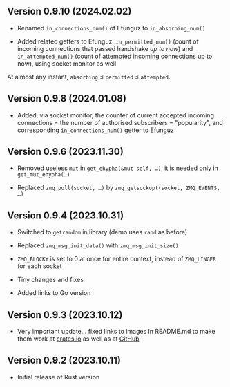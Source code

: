 Version 0.9.10 (2024.02.02)
--------------------------

* Renamed `in_connections_num()` of Efunguz to `in_absorbing_num()`

* Added related getters to Efunguz: `in_permitted_num()` (count of incoming connections that passed handshake *up to now*) and `in_attempted_num()` (count of attempted incoming connections up to now), using socket monitor as well

At almost any instant, `absorbing` ≤ `permitted` ≤ `attempted`.


Version 0.9.8 (2024.01.08)
--------------------------

* Added, via socket monitor, the counter of current accepted incoming connections = the number of authorised subscribers = "popularity", and corresponding `in_connections_num()` getter to Efunguz


Version 0.9.6 (2023.11.30)
--------------------------

* Removed useless `mut` in `get_ehypha(&mut self, …)`, it is needed only in `get_mut_ehypha(…)`

* Replaced `zmq_poll(socket, …)` by `zmq_getsockopt(socket, ZMQ_EVENTS, …)`


Version 0.9.4 (2023.10.31)
--------------------------

* Switched to `getrandom` in library (demo uses `rand` as before)

* Replaced `zmq_msg_init_data()` with `zmq_msg_init_size()`

* `ZMQ_BLOCKY` is set to 0 at once for entire context, instead of `ZMQ_LINGER` for each socket

* Tiny changes and fixes

* Added links to Go version


Version 0.9.3 (2023.10.12)
--------------------------

* Very important update... fixed links to images in README.md to make them work at [crates.io](https://crates.io/crates/emyzelium) as well as at [GitHub](https://github.com/emyzelium/emyzelium-rs)


Version 0.9.2 (2023.10.11)
--------------------------

* Initial release of Rust version